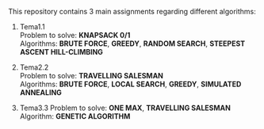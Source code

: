 This repository contains 3 main assignments regarding different algorithms: <br />
1. Tema1.1 <br />
     Problem to solve: **KNAPSACK 0/1** <br />
     Algorithms: **BRUTE FORCE**, **GREEDY**, **RANDOM SEARCH**, **STEEPEST ASCENT HILL-CLIMBING** <br />

2. Tema2.2 <br /> 
     Problem to solve: **TRAVELLING SALESMAN** <br />
     Algorithms: **BRUTE FORCE**, **LOCAL SEARCH**, **GREEDY**, **SIMULATED ANNEALING** 

3. Tema3.3
     Problem to solve: **ONE MAX**, **TRAVELLING SALESMAN** 
     Algorithm: **GENETIC ALGORITHM**